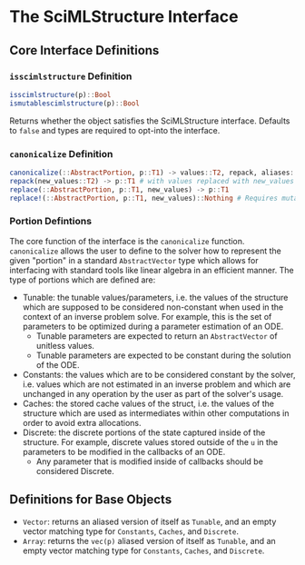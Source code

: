 # The SciMLStructure Interface

## Core Interface Definitions

### `isscimlstructure` Definition

```julia
isscimlstructure(p)::Bool
ismutablescimlstructure(p)::Bool
```

Returns whether the object satisfies the SciMLStructure interface. Defaults to `false` and types
are required to opt-into the interface.

### `canonicalize` Definition

```julia
canonicalize(::AbstractPortion, p::T1) -> values::T2, repack, aliases::Bool
repack(new_values::T2) -> p::T1 # with values replaced with new_values
replace(::AbstractPortion, p::T1, new_values) -> p::T1
replace!(::AbstractPortion, p::T1, new_values)::Nothing # Requires mutable
```

### Portion Defintions

The core function of the interface is the `canonicalize` function. `canonicalize` allows the user to define
to the solver how to represent the given "portion" in a standard `AbstractVector` type which allows for
interfacing with standard tools like linear algebra in an efficient manner. The type of portions which
are defined are:

* Tunable: the tunable values/parameters, i.e. the values of the structure which are supposed to be considered
  non-constant when used in the context of an inverse problem solve. For example, this is the set of
  parameters to be optimized during a parameter estimation of an ODE.
    * Tunable parameters are expected to return an `AbstractVector` of unitless values.
    * Tunable parameters are expected to be constant during the solution of the ODE.
* Constants: the values which are to be considered constant by the solver, i.e. values which are not estimated
  in an inverse problem and which are unchanged in any operation by the user as part of the solver's usage.
* Caches: the stored cache values of the struct, i.e. the values of the structure which are used as intermediates
  within other computations in order to avoid extra allocations.
* Discrete: the discrete portions of the state captured inside of the structure. For example, discrete values
  stored outside of the `u` in the parameters to be modified in the callbacks of an ODE.
    * Any parameter that is modified inside of callbacks should be considered Discrete.

## Definitions for Base Objects

* `Vector`: returns an aliased version of itself as `Tunable`, and an empty vector matching type for `Constants`,
  `Caches`, and `Discrete`.
* `Array`: returns the `vec(p)` aliased version of itself as `Tunable`, and an empty vector matching type for `Constants`,
  `Caches`, and `Discrete`.
